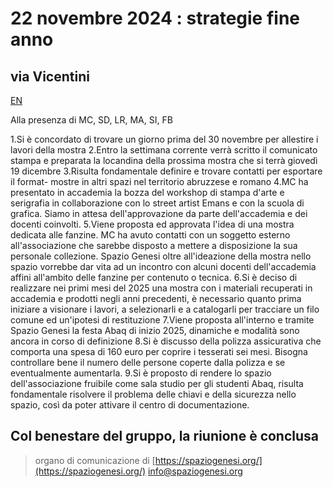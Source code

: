 <!-- Matomo -->
<script>
  var _paq = window._paq = window._paq || [];
  /* tracker methods like "setCustomDimension" should be called before "trackPageView" */
  _paq.push(['trackPageView']);
  _paq.push(['enableLinkTracking']);
  (function() {
    var u="//matomodocker.azurewebsites.net/";
    _paq.push(['setTrackerUrl', u+'matomo.php']);
    _paq.push(['setSiteId', '7']);
    var d=document, g=d.createElement('script'), s=d.getElementsByTagName('script')[0];
    g.async=true; g.src=u+'matomo.js'; s.parentNode.insertBefore(g,s);
  })();
</script>
<!-- End Matomo Code -->

# 22 novembre 2024 : strategie fine anno
## via Vicentini
[EN](https://spazio--genesi-github-io.translate.goog/sg_assemblee/verbali/241122.html?_x_tr_sl=it&_x_tr_tl=en&_x_tr_hl=it&_x_tr_pto=wapp)

Alla presenza di MC, SD, LR, MA, SI, FB

1.Si è concordato di trovare un giorno prima del 30  novembre per allestire i lavori della mostra
2.Entro la settimana corrente verrà scritto il comunicato stampa  e preparata la locandina della prossima mostra  che si terrà giovedì 19 dicembre
3.Risulta fondamentale definire e trovare contatti per esportare il format- mostre in altri spazi nel territorio abruzzese e romano
4.MC ha presentato in accademia la bozza del workshop di stampa d'arte e serigrafia in collaborazione con lo street artist Emans e con la scuola di grafica. Siamo in attesa dell'approvazione da parte dell'accademia e dei docenti coinvolti.
5.Viene proposta ed approvata l'idea di una mostra dedicata alle fanzine. MC ha avuto contatti con un soggetto esterno all'associazione che sarebbe disposto a mettere a disposizione la sua personale collezione.
Spazio Genesi oltre all'ideazione della mostra nello spazio vorrebbe dar vita ad un incontro con alcuni docenti dell'accademia affini all'ambito delle fanzine per contenuto o tecnica.
6.Si è deciso di realizzare nei primi mesi del 2025 una mostra con i materiali recuperati in accademia e prodotti negli anni precedenti, è necessario quanto prima iniziare a visionare i lavori, a selezionarli e a catalogarli per tracciare un filo comune ed un'ipotesi di restituzione
7.Viene proposta all'interno e tramite Spazio Genesi la festa Abaq di inizio 2025, dinamiche e modalità sono ancora in corso di definizione 
8.Si è discusso della polizza assicurativa che comporta una spesa di 160 euro per coprire i tesserati sei mesi. Bisogna controllare bene il numero delle persone coperte dalla polizza e se eventualmente aumentarla.
9.Si è proposto di rendere lo spazio dell'associazione fruibile come sala studio per gli studenti Abaq, risulta fondamentale risolvere il problema delle chiavi e della sicurezza nello spazio, così da poter attivare il centro di documentazione.

Col benestare del gruppo, la riunione è conclusa
---
> organo di comunicazione di [https://spaziogenesi.org/](https://spaziogenesi.org/) info@spaziogenesi.org
